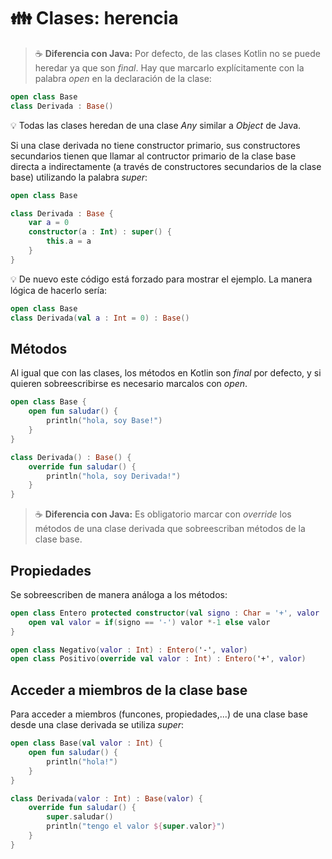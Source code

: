 # :family: Clases: herencia

>:coffee: **Diferencia con Java:** Por defecto, de las clases Kotlin no se puede heredar ya que son _final_. Hay que marcarlo explícitamente con la palabra _open_ en la declaración de la clase:

```kotlin
open class Base
class Derivada : Base()
```

:bulb: Todas las clases heredan de una clase _Any_ similar a _Object_ de Java.

Si una clase derivada no tiene constructor primario, sus constructores secundarios tienen que llamar al contructor primario de la clase base directa a indirectamente (a través de constructores secundarios de la clase base) utilizando la palabra _super_:

```kotlin
open class Base

class Derivada : Base {
    var a = 0
    constructor(a : Int) : super() {
        this.a = a
    }
}
```

:bulb: De nuevo este código está forzado para mostrar el ejemplo. La manera lógica de hacerlo sería:
```kotlin
open class Base
class Derivada(val a : Int = 0) : Base()
```

## Métodos

Al igual que con las clases, los métodos en Kotlin son _final_ por defecto, y si quieren sobreescribirse es necesario marcalos con _open_.

```kotlin
open class Base {
    open fun saludar() {
        println("hola, soy Base!")
    }
}

class Derivada() : Base() {
    override fun saludar() {
        println("hola, soy Derivada!")
    }
}
```

>:coffee: **Diferencia con Java:** Es obligatorio marcar con _override_ los métodos de una clase derivada que sobreescriban métodos de la clase base.

## Propiedades

Se sobreescriben de manera análoga a los métodos:

```kotlin
open class Entero protected constructor(val signo : Char = '+', valor : Int) {
    open val valor = if(signo == '-') valor *-1 else valor
}

open class Negativo(valor : Int) : Entero('-', valor)
open class Positivo(override val valor : Int) : Entero('+', valor)
```

## Acceder a miembros de la clase base

Para acceder a miembros (funcones, propiedades,...) de una clase base desde una clase derivada se utiliza _super_:

```kotlin
open class Base(val valor : Int) {
    open fun saludar() {
        println("hola!")
    }
}

class Derivada(valor : Int) : Base(valor) {
    override fun saludar() {
        super.saludar()
        println("tengo el valor ${super.valor}")
    }
}
```

